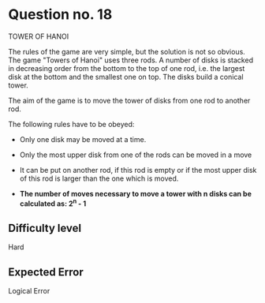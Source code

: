 # Question no. 18

TOWER OF HANOI <br>

  The rules of the game are very simple, but the solution is not so obvious. The game "Towers of Hanoi" uses three rods. A number of disks is stacked in decreasing order from the bottom to the top of one rod, i.e. the largest disk at the bottom and the smallest one on top. The disks build a conical tower. <br>

  The aim of the game is to move the tower of disks from one rod to another rod.<br>

  The following rules have to be obeyed:
  *  Only one disk may be moved at a time.
  *  Only the most upper disk from one of the rods can be moved in a move
  *  It can be put on another rod, if this rod is empty or if the most upper disk of this rod is larger than the one which is moved.
 
* __The number of moves necessary to move a tower with n disks can be calculated as: 2<sup>n</sup> - 1__

## Difficulty level

Hard

## Expected Error

Logical Error